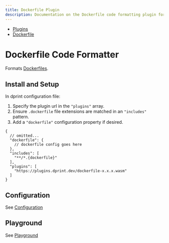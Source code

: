 ```yaml
---
title: Dockerfile Plugin
description: Documentation on the Dockerfile code formatting plugin for dprint.
---
```


<nav class="breadcrumb" aria-label="breadcrumbs">
  <ul>
    <li><a href="/plugins">Plugins</a></li>
    <li><a href="/plugins/dockerfile">Dockerfile</a></li>
  </ul>
</nav>

# Dockerfile Code Formatter

Formats [Dockerfiles](https://docs.docker.com/engine/reference/builder).

## Install and Setup

In dprint configuration file:

1. Specify the plugin url in the `"plugins"` array.
2. Ensure `.dockerfile` file extensions are matched in an `"includes"` pattern.
3. Add a `"dockerfile"` configuration property if desired.

```jsonc
{
  // omitted...
  "dockerfile": {
    // dockerfile config goes here
  },
  "includes": [
    "**/*.{dockerfile}"
  ],
  "plugins": [
    "https://plugins.dprint.dev/dockerfile-x.x.x.wasm"
  ]
}
```

## Configuration

See [Configuration](/plugins/dockerfile/config)

## Playground

See [Playground](https://dprint.dev/playground#language/dockerfile)
